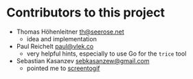 # Contributors to this project

- Thomas Höhenleitner <th@seerose.net> 
  - idea and implementation
- Paul Reichelt <paul@vlek.co>
  - very helpful hints, especially to use Go for the `trice` tool
- Sebastian Kasanzev <sebkasanzew@gmail.com>
  - pointed me to [screentogif](https://www.screentogif.com/)